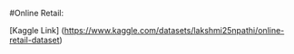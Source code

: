 #Online Retail:

[Kaggle Link] (https://www.kaggle.com/datasets/lakshmi25npathi/online-retail-dataset)
